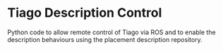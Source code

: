 # Tiago Description Control

Python code to allow remote control of Tiago via ROS and to enable the description behaviours using the placement description repository.
